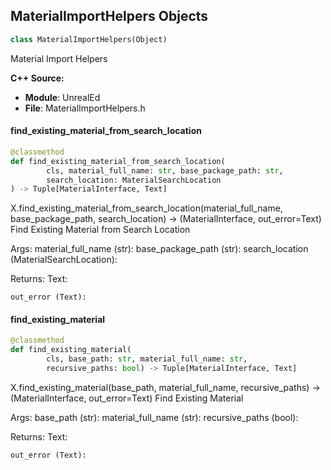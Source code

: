 ## MaterialImportHelpers Objects

```python
class MaterialImportHelpers(Object)
```

Material Import Helpers

**C++ Source:**

- **Module**: UnrealEd
- **File**: MaterialImportHelpers.h

<a id="unreal.MaterialImportHelpers.find_existing_material_from_search_location"></a>

#### find_existing_material_from_search_location

```python
@classmethod
def find_existing_material_from_search_location(
        cls, material_full_name: str, base_package_path: str,
        search_location: MaterialSearchLocation
) -> Tuple[MaterialInterface, Text]
```

X.find_existing_material_from_search_location(material_full_name, base_package_path, search_location) -> (MaterialInterface, out_error=Text)
Find Existing Material from Search Location

Args:
    material_full_name (str): 
    base_package_path (str): 
    search_location (MaterialSearchLocation): 

Returns:
    Text: 

    out_error (Text):

<a id="unreal.MaterialImportHelpers.find_existing_material"></a>

#### find_existing_material

```python
@classmethod
def find_existing_material(
        cls, base_path: str, material_full_name: str,
        recursive_paths: bool) -> Tuple[MaterialInterface, Text]
```

X.find_existing_material(base_path, material_full_name, recursive_paths) -> (MaterialInterface, out_error=Text)
Find Existing Material

Args:
    base_path (str): 
    material_full_name (str): 
    recursive_paths (bool): 

Returns:
    Text: 

    out_error (Text):

<a id="unreal.MaterialInstanceConstantFactoryNew"></a>